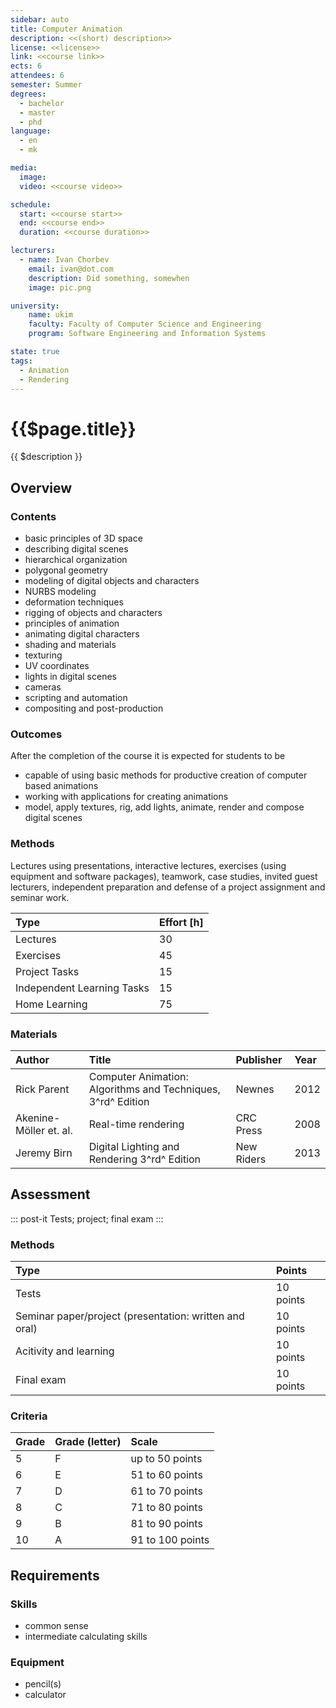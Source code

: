 ```yaml
---
sidebar: auto
title: Computer Animation
description: <<(short) description>>
license: <<license>>
link: <<course link>>
ects: 6
attendees: 6
semester: Summer
degrees:
  - bachelor
  - master
  - phd
language: 
  - en
  - mk

media:
  image: 
  video: <<course video>>

schedule:
  start: <<course start>>
  end: <<course end>>
  duration: <<course duration>>

lecturers:
  - name: Ivan Chorbev
    email: ivan@dot.com
    description: Did something, somewhen
    image: pic.png

university:
    name: ukim
    faculty: Faculty of Computer Science and Engineering
    program: Software Engineering and Information Systems

state: true
tags:
  - Animation
  - Rendering
---
```


# {{$page.title}}

{{ $description }}

## Overview

### Contents

* basic principles of 3D space
* describing digital scenes
* hierarchical organization
* polygonal geometry
* modeling of digital objects and characters
* NURBS modeling
* deformation techniques
* rigging of objects and characters
* principles of animation
* animating digital characters
* shading and materials
* texturing
* UV coordinates
* lights in digital scenes
* cameras
* scripting and automation
* compositing and post-production

### Outcomes

After the completion of the course it is expected for students to be

* capable of using basic methods for productive creation of computer based animations
* working with applications for creating animations
* model, apply textures, rig, add lights, animate, render and compose digital scenes

### Methods

Lectures using presentations, interactive lectures, exercises (using equipment and software packages), teamwork, case studies, invited guest lecturers, independent preparation and defense of a project assignment and seminar work.

| Type                       | Effort \[h\] |
| :------------------------- | :----------- |
| Lectures                   | 30           |
| Exercises                  | 45           |
| Project Tasks              | 15           |
| Independent Learning Tasks | 15           |
| Home Learning              | 75           |

### Materials

 | Author                 | Title                                                        | Publisher  | Year |
 | :--------------------- | :----------------------------------------------------------- | :--------- | :--- |
 | Rick Parent            | Computer Animation: Algorithms and Techniques, 3^rd^ Edition | Newnes     | 2012 |
 | Akenine-Möller et. al. | Real-time rendering                                          | CRC Press  | 2008 |
 | Jeremy Birn            | Digital Lighting and Rendering 3^rd^ Edition                 | New Riders | 2013 |


## Assessment

::: post-it 
Tests; project; final exam
:::

### Methods

| Type                                                   | Points    |
| :----------------------------------------------------- | :-------- |
| Tests                                                  | 10 points |
| Seminar paper/project (presentation: written and oral) | 10 points |
| Acitivity and learning                                 | 10 points |
| Final exam                                             | 10 points |

### Criteria

| Grade | Grade (letter) | Scale            |
| :---- | :------------- | :--------------- |
| 5     | F              | up to 50 points  |
| 6     | E              | 51 to 60 points  |
| 7     | D              | 61 to 70 points  |
| 8     | C              | 71 to 80 points  |
| 9     | B              | 81 to 90 points  |
| 10    | A              | 91 to 100 points |

## Requirements

### Skills

* common sense
* intermediate calculating skills

### Equipment

* pencil(s)
* calculator

